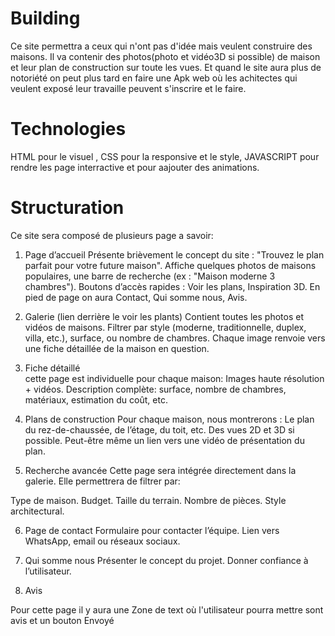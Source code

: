 # Building
Ce site permettra a ceux qui n'ont pas d'idée mais veulent construire des maisons. Il va contenir des photos(photo et vidéo3D si possible) de maison et leur plan de construction sur toute les vues. Et quand le site aura plus de notoriété on peut plus tard en faire une Apk web où les achitectes qui veulent exposé leur travaille peuvent s'inscrire et le faire.



# Technologies 
HTML pour le visuel ,
CSS pour la responsive et le style, 
JAVASCRIPT pour rendre les page interractive et pour aajouter des animations. 


# Structuration 
Ce site sera composé de plusieurs page a savoir:

1. Page d’accueil
Présente brièvement le concept du site : "Trouvez le plan parfait pour votre future maison".
Affiche quelques photos de maisons populaires, une barre de recherche (ex : "Maison moderne 3 chambres").
Boutons d’accès rapides : Voir les plans, Inspiration 3D.
En pied de page on aura Contact, Qui somme nous, Avis.

2. Galerie (lien derrière le voir les plants)
Contient toutes les photos et vidéos de maisons.
Filtrer par style (moderne, traditionnelle, duplex, villa, etc.), surface, ou nombre de chambres.
Chaque image renvoie vers une fiche détaillée de la maison en question.

3. Fiche détaillé  
cette page est individuelle pour chaque maison:
Images haute résolution + vidéos.
Description complète: surface, nombre de chambres, matériaux, estimation du coût, etc.

4. Plans de construction
Pour chaque maison, nous montrerons :
Le plan du rez-de-chaussée, de l’étage, du toit, etc.
Des vues 2D et 3D si possible.
Peut-être même un lien vers une vidéo de présentation du plan.

5. Recherche avancée
Cette page sera intégrée directement dans la galerie. Elle permettrera de filtrer par:

Type de maison.
Budget.
Taille du terrain.
Nombre de pièces.
Style architectural.

6. Page de contact
Formulaire pour contacter l’équipe.
Lien vers WhatsApp, email ou réseaux sociaux.

7. Qui somme nous 
Présenter le concept du projet.
Donner confiance à l’utilisateur.

8. Avis 
 
Pour cette page il y aura une Zone de text où l'utilisateur pourra mettre sont avis et un bouton Envoyé 




